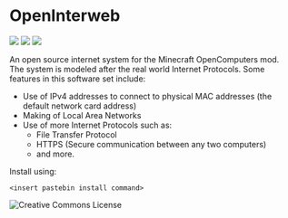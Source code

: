 # OpenInterweb
![](https://img.shields.io/badge/build-unfinished-yellowgreen) ![](https://img.shields.io/badge/coverage-100%25-success)
![](https://img.shields.io/badge/license-CC%20BY--NC--SA%202.0-blue)

An open source internet system for the Minecraft OpenComputers mod. The system is modeled after the real world Internet Protocols. Some features in this software set include:

 - Use of IPv4 addresses to connect to physical MAC addresses (the default network card address)
 - Making of Local Area Networks
 - Use of more Internet Protocols such as:
	 - File Transfer Protocol
	 - HTTPS (Secure communication between any two computers)
	 - and more.

Install using:

    <insert pastebin install command>

![Creative Commons License](https://i.creativecommons.org/l/by-nc-sa/4.0/80x15.png)
